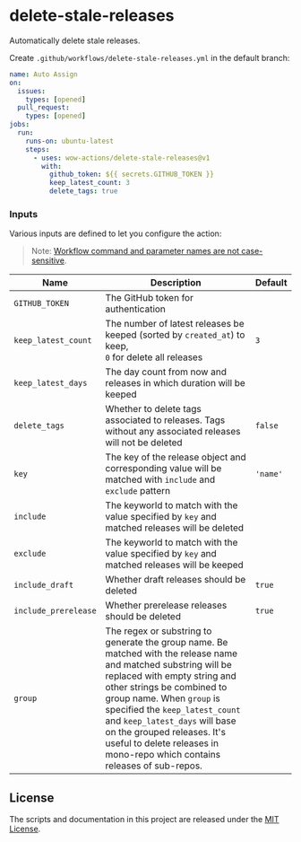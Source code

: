 # delete-stale-releases

Automatically delete stale releases.

Create `.github/workflows/delete-stale-releases.yml` in the default branch:

```yaml
name: Auto Assign
on:
  issues:
    types: [opened]
  pull_request:
    types: [opened]
jobs:
  run:
    runs-on: ubuntu-latest
    steps:
      - uses: wow-actions/delete-stale-releases@v1
        with:
          github_token: ${{ secrets.GITHUB_TOKEN }}
          keep_latest_count: 3
          delete_tags: true
```

### Inputs

Various inputs are defined to let you configure the action:

> Note: [Workflow command and parameter names are not case-sensitive](https://docs.github.com/en/free-pro-team@latest/actions/reference/workflow-commands-for-github-actions#about-workflow-commands).

| Name | Description | Default |
| --- | --- | --- |
| `GITHUB_TOKEN` | The GitHub token for authentication |  |
| `keep_latest_count` | The number of latest releases be keeped (sorted by `created_at`) to keep, <br>`0` for delete all releases | `3` |
| `keep_latest_days` | The day count from now and releases in which duration will be keeped |  |
| `delete_tags` | Whether to delete tags associated to releases. Tags without any associated releases will not be deleted | `false` |
| `key` | The key of the release object and corresponding value will be matched with `include` and `exclude` pattern | `'name'` |
| `include` | The keyworld to match with the value specified by `key` and matched releases will be deleted |  |
| `exclude` | The keyworld to match with the value specified by `key` and matched releases will be keeped |  |
| `include_draft` | Whether draft releases should be deleted | `true` |
| `include_prerelease` | Whether prerelease releases should be deleted | `true` |
| `group` | The regex or substring to generate the group name. Be matched with the release name and matched substring will be replaced with empty string and other strings be combined to group name. When `group` is specified the `keep_latest_count` and `keep_latest_days` will base on the grouped releases. It's useful to delete releases in mono-repo which contains releases of sub-repos. |  |

## License

The scripts and documentation in this project are released under the [MIT License](LICENSE).
